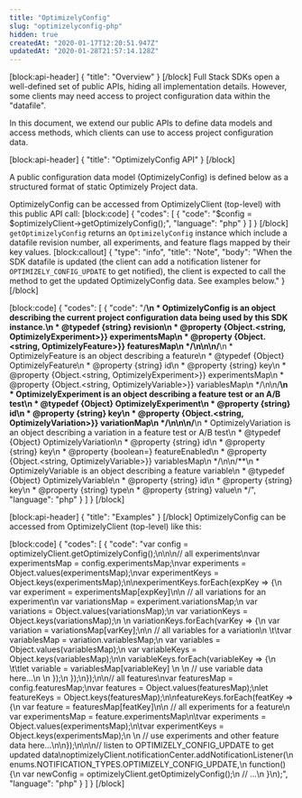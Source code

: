 ```yaml
---
title: "OptimizelyConfig"
slug: "optimizelyconfig-php"
hidden: true
createdAt: "2020-01-17T12:20:51.947Z"
updatedAt: "2020-01-28T21:57:14.128Z"
---
```

[block:api-header]
{
  "title": "Overview"
}
[/block]
Full Stack SDKs open a well-defined set of public APIs, hiding all implementation details. However, some clients may need access to project configuration data within the "datafile". 

In this document, we extend our public APIs to define data models and access methods, which clients can use to access project configuration data. 

[block:api-header]
{
  "title": "OptimizelyConfig API"
}
[/block]

A public configuration data model (OptimizelyConfig) is defined below as a structured format of static Optimizely Project data.

OptimizelyConfig can be accessed from OptimizelyClient (top-level) with this public API call:
[block:code]
{
  "codes": [
    {
      "code": "$config = $optimizelyClient->getOptimizelyConfig();",
      "language": "php"
    }
  ]
}
[/block]
`getOptimizelyConfig` returns an `OptimizelyConfig` instance which include a datafile revision number, all experiments, and feature flags mapped by their key values.
[block:callout]
{
  "type": "info",
  "title": "Note",
  "body": "When the SDK datafile is updated (the client can add a notification listener for `OPTIMIZELY_CONFIG_UPDATE` to get notified), the client is expected to call the method to get the updated OptimizelyConfig data. See examples below."
}
[/block]

[block:code]
{
  "codes": [
    {
      "code": "/**\n * OptimizelyConfig is an object describing the current project configuration data being used by this SDK instance.\n * @typedef {string} revision\n * @property {Object.<string, OptimizelyExperiment>}} experimentsMap\n * @property {Object.<string, OptimizelyFeature>}} featuresMap\n */\n\n\n/**\n * OptimizelyFeature is an object describing a feature\n * @typedef {Object} OptimizelyFeature\n * @property {string} id\n * @property {string} key\n * @property {Object.<string, OptimizelyExperiment>}} experimentsMap\n * @property {Object.<string, OptimizelyVariable>}} variablesMap\n */\n\n/**\n * OptimizelyExperiment is an object describing a feature test or an A/B test\n * @typedef {Object} OptimizelyExperiment\n * @property {string} id\n * @property {string} key\n * @property {Object.<string, OptimizelyVariation>}} variationMap\n */\n\n\n/**\n * OptimizelyVariation is an object describing a variation in a feature test or A/B test\n * @typedef {Object} OptimizelyVariation\n * @property {string} id\n * @property {string} key\n * @property {boolean=} featureEnabled\n * @property {Object.<string, OptimizelyVariable>}} variablesMap\n */\n\n/**\n * OptimizelyVariable is an object describing a feature variable\n * @typedef {Object} OptimizelyVariable\n * @property {string} id\n * @property {string} key\n * @property {string} type\n * @property {string} value\n */",
      "language": "php"
    }
  ]
}
[/block]

[block:api-header]
{
  "title": "Examples"
}
[/block]
OptimizelyConfig can be accessed from OptimizelyClient (top-level) like this:

[block:code]
{
  "codes": [
    {
      "code": "var config = optimizelyClient.getOptimizelyConfig();\n\n\n// all experiments\nvar experimentsMap = config.experimentsMap;\nvar experiments = Object.values(experimentsMap);\nvar experimentKeys = Object.keys(experimentsMap);\n\nexperimentKeys.forEach(expKey => {\n   var experiment = experimentsMap[expKey]\n\n   // all variations for an experiment\n   var variationsMap = experiment.variationsMap;\n   var variations = Object.values(variationsMap);\n   var variationKeys = Object.keys(variationsMap);\n  \n   variationKeys.forEach(varKey => {\n      var variation = variationsMap[varKey];\n\n      // all variables for a variation\n  \t\tvar variablesMap = variation.variablesMap;\n      var variables = Object.values(variablesMap);\n      var variableKeys = Object.keys(variablesMap);\n\n      variableKeys.forEach(variableKey => {\n    \t\tlet variable = variablesMap[variableKey] \n        \n        // use variable data here...\n        \n      });\n   });\n});\n\n// all features\nvar featuresMap = config.featuresMap;\nvar features = Object.values(featuresMap);\nlet featureKeys = Object.keys(featuresMap);\n\nfeatureKeys.forEach(featKey => {\n  var feature = featuresMap[featKey]\n\n  // all experiments for a feature\n  var experimentsMap = feature.experimentsMap\n\tvar experiments = Object.values(experimentsMap);\n\tvar experimentKeys = Object.keys(experimentsMap);\n  \n  // use experiments and other feature data here...\n\n});\n\n\n// listen to OPTIMIZELY_CONFIG_UPDATE to get updated data\noptimizelyClient.notificationCenter.addNotificationListener(\n  enums.NOTIFICATION_TYPES.OPTIMIZELY_CONFIG_UPDATE,\n  function() {\n    var newConfig = optimizelyClient.getOptimizelyConfig();\n    // ...\n  }\n);",
      "language": "php"
    }
  ]
}
[/block]